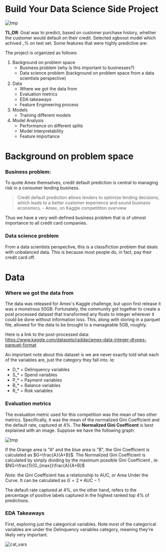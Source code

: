 # Build Your Data Science Side Project

![tmp](https://user-images.githubusercontent.com/77211520/214369609-0b1c2e09-f8fe-4582-8fa0-fa79130f7303.png)

**TL;DR**: Goal was to predict, based on customer purchase history, whether the customer would default on their credit. Selected xgboost model which achived _% on test set. Some features that were highly predictive are:

The project is organized as follows:
1. Background on problem space
    - Business problem (why is this important to businesses?)
    - Data science problem (background on problem space from a data scientists perspective)
2. Data
    - Where we got the data from
    - Evaluation metrics
    - EDA takeaways
    - Feature Engineering process
3. Models
    - Training different models
4. Model Analysis
    - Performance on different splits
    - Model Interpretability
    - Feature importance

# Background on problem space
### Business problem:
To quote Amex themselves, credit default prediction is central to managing risk in a consumer lending business. 

> Credit default prediction allows lenders to optimize lending decisions, which leads to a better customer experience and sound business economics. - Amex, on Kaggle competititon overview

Thus we have a very well-defined business problem that is of utmost importance to all credit card companies.

### Data science problem
From a data scientists perspective, this is a classifiction problem that deals with unbalanced data. This is because most people do, in fact, pay their credit card
off. 

# Data
### Where we got the data from
The data was released for Amex's Kaggle challenge, but upon first release it was a monstrous 50GB. Fortunately, the community got together to create a post processed
dataset that transformed any floats to integer wherever it could be done without information loss. This, along with storing in a parquet file, allowed for the data to 
be brought to a manageable 5GB, roughly.

Here is a link to the post-processed data: https://www.kaggle.com/datasets/raddar/amex-data-integer-dtypes-parquet-format

An important note about this dataset is we are never exactly told what each of the variables are, just the category they fall into.
Ie:
- D_* = Delinquency variables
- S_* = Spend variables
- P_* = Payment variables
- B_* = Balance variables
- R_* = Risk variables

### Evaluation metrics
The evaluation metric used for this competition was the mean of two other metrics. Specifically, it was the mean of the normalized Gini Coefficient and the default
rate, captured at 4%.
The **Normalized Gini Coefficent** is best explained with an image. 
Suppose we have the following graph:

![tmp](https://user-images.githubusercontent.com/77211520/214896228-eac118b5-c9c7-49ff-a7b8-54a4d69bb959.png)

If the Orange area is "A" and the blue area is "B", the Gini Coefficient is calculated as $G=\frac{A}{A+B}$. The Normalized Gini Coefficient is calculated by simply dividing by the maximum possible Gini Coefficient , ie: $NG=\frac{1}{G_{max}}\frac{A}{A+B}$

*Note*: the Gini Coefficient has a relationship to AUC, or Area Under the Curve. It can be calculated as $G=2*\text{AUC}-1$

The default rate captured at 4%, on the other hand, refers to the percentage of positive labels captured in the highest ranked top 4% of predictions.

### EDA Takeaways
First, exploring just the categorical variables. Note most of the categorical variables are under the Delinquency variables category, meaning they're likely very 
important.

![cat_vars](https://user-images.githubusercontent.com/77211520/214881916-9d6545a1-93e9-405f-b64d-68c2c1d7f211.png)




